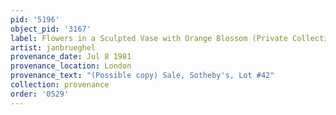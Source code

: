 ```yaml
---
pid: '5196'
object_pid: '3167'
label: Flowers in a Sculpted Vase with Orange Blossom (Private Collection)
artist: janbrueghel
provenance_date: Jul 8 1981
provenance_location: London
provenance_text: "(Possible copy) Sale, Sotheby's, Lot #42"
collection: provenance
order: '0529'
---
```

